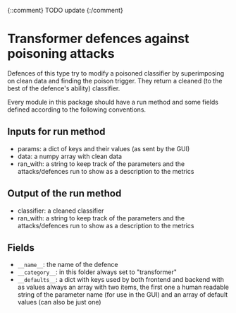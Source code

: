 {::comment}
    TODO update
{:/comment}

# Transformer defences against poisoning attacks

Defences of this type try to modify a poisoned classifier by superimposing on clean data and finding the poison trigger. They return a cleaned (to the best of the defence's ability) classifier.

Every module in this package should have a run method and some fields defined according to the following conventions.

## Inputs for run method
* params: a dict of keys and their values (as sent by the GUI)
* data: a numpy array with clean data
* ran_with: a string to keep track of the parameters and the attacks/defences run to show as a description to the metrics

## Output of the run method
* classifier: a cleaned classifier
* ran_with: a string to keep track of the parameters and the attacks/defences run to show as a description to the metrics

## Fields
* `__name__`: the name of the defence
* `__category__`: in this folder always set to "transformer"
* `__defaults__`: a dict with keys used by both frontend and backend with as values always an array with two items, the first one a human readable string of the parameter name (for use in the GUI) and an array of default values (can also be just one)
